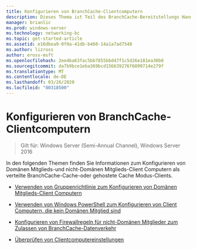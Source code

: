 ```yaml
---
title: Konfigurieren von BranchCache-Clientcomputern
description: Dieses Thema ist Teil des BranchCache-Bereitstellungs Handbuchs für Windows Server 2016, das zeigt, wie BranchCache im Modus für verteilte und gehostete Caches bereitgestellt wird, um die WAN-Bandbreitenauslastung in Zweigniederlassungen zu optimieren.
manager: brianlic
ms.prod: windows-server
ms.technology: networking-bc
ms.topic: get-started-article
ms.assetid: e16dbea9-0f0a-41db-b460-14a1a7ad7540
ms.author: lizross
author: eross-msft
ms.openlocfilehash: 2ee4ba63fac5bb7855bbd47f1c5d26e181ea30b0
ms.sourcegitcommit: da7b9bce1eba369bcd156639276f6899714e279f
ms.translationtype: MT
ms.contentlocale: de-DE
ms.lasthandoff: 03/26/2020
ms.locfileid: "80318500"
---
```

# <a name="configure-branchcache-client-computers"></a>Konfigurieren von BranchCache-Clientcomputern

>Gilt für: Windows Server (Semi-Annual Channel), Windows Server 2016

In den folgenden Themen finden Sie Informationen zum Konfigurieren von Domänen Mitglieds-und nicht-Domänen Mitglieds-Client Computern als verteilte BranchCache-Cache-oder gehostete Cache Modus-Clients.  
  
-   [Verwenden von Gruppenrichtlinie zum Konfigurieren von Domänen Mitglieds-Client Computern](../../branchcache/deploy/Use-Group-Policy-to-Configure-Domain-Member-Client-Computers.md)  
  
-   [Verwenden von Windows PowerShell zum Konfigurieren von Client Computern, die kein Domänen Mitglied sind](../../branchcache/deploy/Use-Windows-PowerShell-to-Configure-Non-Domain-Member-Client-Computers.md)  
  
-   [Konfigurieren von Firewallregeln für nicht-Domänen Mitglieder zum Zulassen von BranchCache-Datenverkehr](../../branchcache/deploy/Configure-Firewall-Rules-for-Non-Domain-Members-to-Allow-BranchCache-Traffic.md)  
  
-   [Überprüfen von Clientcomputereinstellungen](../../branchcache/deploy/Verify-Client-Computer-Settings.md)  
  


